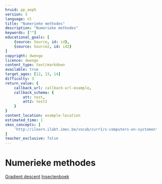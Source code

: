 ```yaml
---
hruid: pp_aep5
version: 3
language: nl
title: "Numerieke methodes"
description: "Numerieke methodes"
keywords: [""]
educational_goals: [
    {source: Source, id: id}, 
    {source: Source2, id: id2}
]
copyright: dwengo
licence: dwengo
content_type: text/markdown
available: true
target_ages: [12, 13, 14]
difficulty: 3
return_value: {
    callback_url: callback-url-example,
    callback_schema: {
        att: test,
        att2: test2
    }
}
content_location: example-location
estimated_time: 1
skos_concepts: [
    'http://ilearn.ilabt.imec.be/vocab/curr1/s-computers-en-systemen'
]
teacher_exclusive: false
---
```


# Numerieke methodes

[Gradient descent](https://dwengo.org/backend/api/learningObject/getWrapped?hruid=kiks_gradient_descent&version=3&language=nl)
[Insectenboek](https://dwengo.org/learning-path.html?hruid=stem_insectbooks&language=nl&te=true&source_page=%2Fpython_programming%2F&source_title=%20Programmeren%20in%20Python#stem5_0;nl;3)



